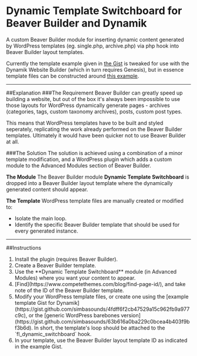 # Dynamic Template Switchboard for Beaver Builder and Dynamik
A custom Beaver Builder module for inserting dynamic content generated by WordPress templates (eg. single.php, archive.php) via php hook into Beaver Builder layout templates.

Currently the template example given in [the Gist](https://gist.github.com/simbasounds/4fdff6f2cb47529a15c962fb9a977c9c) is tweaked for use with the Dynamik Website Builder (which in turn requires Genesis), but in essence template files can be constructed around [this example](https://gist.github.com/simbasounds/63b616a0ba229c0bcea4b403f9bf3b6d).

---
##Explanation
###The Requirement
Beaver Builder can greatly speed up building a website, but out of the box it's always been impossible to use those layouts for WordPress dynamically generate pages - archives (categories, tags, custom taxonomy archives), posts, custom post types.

This means that WordPress templates have to be built and styled seperately, replicating the work already performed on the Beaver Builder templates. Ultimately it would have been quicker not to use Beaver Builder at all.


###The Solution
The solution is achieved using a combination of a minor template modification, and a WordPress plugin which adds a custom module to the Advanced Modules section of Beaver Builder.

**The Module**
The Beaver Builder module **Dynamic Template Switchboard** is dropped into a Beaver Builder layout template where the dynamically generated content should appear.

**The Template**
WordPress template files are manually created or modified to:
<ul>
<li>Isolate the main loop.</li>
<li>Identify the specific Beaver Builder template that should be used for every generated instance.</li>
</ul>

---
##Instructions
<ol>
<li>Install the plugin (requires Beaver Builder).</li>
<li>Create a Beaver Builder template.</li>
<li>Use the **Dynamic Template Switchboard** module (in Advanced Modules) where you want your content to appear.</li>
<li>[Find](https://www.competethemes.com/blog/find-page-id/), and take note of the ID of the Beaver Builder template.</li>
<li>Modify your WordPress template files, or create one using the [example template Gist for Dynamik](https://gist.github.com/simbasounds/4fdff6f2cb47529a15c962fb9a977c9c), or the [generic WordPress barebones version](https://gist.github.com/simbasounds/63b616a0ba229c0bcea4b403f9bf3b6d). In short, the template's loop should be attached to the `fl_dynamic_switchboard` hook.</li>
<li>In your template, use the Beaver Builder layout template ID as indicated in the example Gist.</li>
</ol>
<script src="https://gist.github.com/simbasounds/4fdff6f2cb47529a15c962fb9a977c9c.js"></script>

